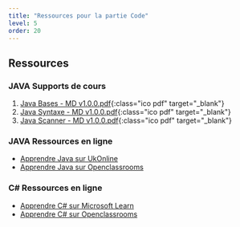 ```yaml
---
title: "Ressources pour la partie Code"
level: 5
order: 20
---
```


## Ressources

### JAVA Supports de cours 

1. [Java Bases - MD v1.0.0.pdf](https://devoldere.net/ressources/java/Java%2001%20-%20Bases%20Java%20-%20MD%20v1.0.0.pdf){:class="ico pdf" target="_blank"}
2. [Java Syntaxe - MD v1.0.0.pdf](https://devoldere.net/ressources/java/Java%2002%20-%20Base%20Syntaxe%20-%20MD%20v1.0.0.pdf){:class="ico pdf" target="_blank"}
3. [Java Scanner - MD v1.0.0.pdf](https://devoldere.net/ressources/java/Java%2003%20-%20Scanner%20-%20MD%20v1.0.0.pdf){:class="ico pdf" target="_blank"}

### JAVA Ressources en ligne

- [Apprendre Java sur UkOnline](https://www.ukonline.be/cours/java/apprendre-java)
- [Apprendre Java sur Openclassrooms](https://openclassrooms.com/fr/courses/6173501-apprenez-a-programmer-en-java)


### C# Ressources en ligne

- [Apprendre C# sur Microsoft Learn](https://learn.microsoft.com/fr-fr/dotnet/csharp/tour-of-csharp/tutorials/)
- [Apprendre C# sur Openclassrooms](https://openclassrooms.com/fr/courses/7973891-apprenez-a-programmer-en-c)
